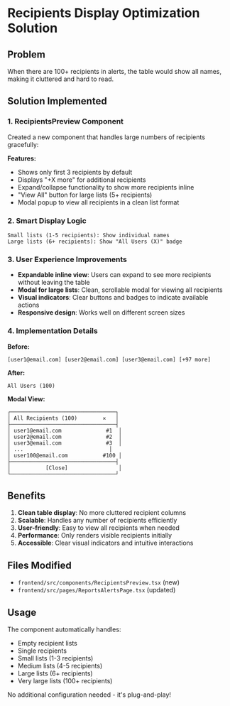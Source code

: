 # Recipients Display Optimization Solution

## Problem
When there are 100+ recipients in alerts, the table would show all names, making it cluttered and hard to read.

## Solution Implemented

### 1. RecipientsPreview Component
Created a new component that handles large numbers of recipients gracefully:

**Features:**
- Shows only first 3 recipients by default
- Displays "+X more" for additional recipients
- Expand/collapse functionality to show more recipients inline
- "View All" button for large lists (5+ recipients)
- Modal popup to view all recipients in a clean list format

### 2. Smart Display Logic
```
Small lists (1-5 recipients): Show individual names
Large lists (6+ recipients): Show "All Users (X)" badge
```

### 3. User Experience Improvements
- **Expandable inline view**: Users can expand to see more recipients without leaving the table
- **Modal for large lists**: Clean, scrollable modal for viewing all recipients
- **Visual indicators**: Clear buttons and badges to indicate available actions
- **Responsive design**: Works well on different screen sizes

### 4. Implementation Details

**Before:**
```
[user1@email.com] [user2@email.com] [user3@email.com] [+97 more]
```

**After:**
```
All Users (100)
```

**Modal View:**
```
┌─────────────────────────────────┐
│ All Recipients (100)        ✕   │
├─────────────────────────────────┤
│ user1@email.com              #1  │
│ user2@email.com              #2  │
│ user3@email.com              #3  │
│ ...                           │
│ user100@email.com           #100 │
├─────────────────────────────────┤
│           [Close]                │
└─────────────────────────────────┘
```

## Benefits
1. **Clean table display**: No more cluttered recipient columns
2. **Scalable**: Handles any number of recipients efficiently
3. **User-friendly**: Easy to view all recipients when needed
4. **Performance**: Only renders visible recipients initially
5. **Accessible**: Clear visual indicators and intuitive interactions

## Files Modified
- `frontend/src/components/RecipientsPreview.tsx` (new)
- `frontend/src/pages/ReportsAlertsPage.tsx` (updated)

## Usage
The component automatically handles:
- Empty recipient lists
- Single recipients
- Small lists (1-3 recipients)
- Medium lists (4-5 recipients) 
- Large lists (6+ recipients)
- Very large lists (100+ recipients)

No additional configuration needed - it's plug-and-play!
